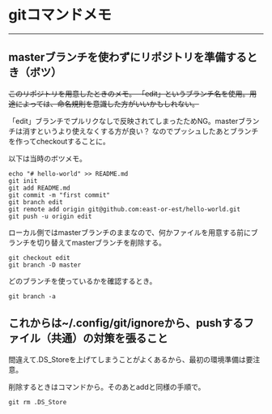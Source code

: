 # gitコマンドメモ


***


## masterブランチを使わずにリポジトリを準備するとき（ボツ）


~~このリポジトリを用意したときのメモ。
「edit」というブランチ名を使用。用途によっては、命名規則を意識した方がいいかもしれない。~~

「edit」ブランチでプルリクなしで反映されてしまったためNG。masterブランチは消すというより使えなくする方が良い？
なのでプッシュしたあとブランチを作ってcheckoutすることに。

以下は当時のボツメモ。

```
echo "# hello-world" >> README.md
git init
git add README.md
git commit -m "first commit"
git branch edit
git remote add origin git@github.com:east-or-est/hello-world.git
git push -u origin edit
```

ローカル側ではmasterブランチのままなので、何かファイルを用意する前にブランチを切り替えてmasterブランチを削除する。

```
git checkout edit
git branch -D master
```

どのブランチを使っているかを確認するとき。

```
git branch -a
```


## これからは~/.config/git/ignoreから、pushするファイル（共通）の対策を張ること

間違えて.DS_Storeを上げてしまうことがよくあるから、最初の環境準備は要注意。

削除するときはコマンドから。そのあとaddと同様の手順で。

```
git rm .DS_Store
```
